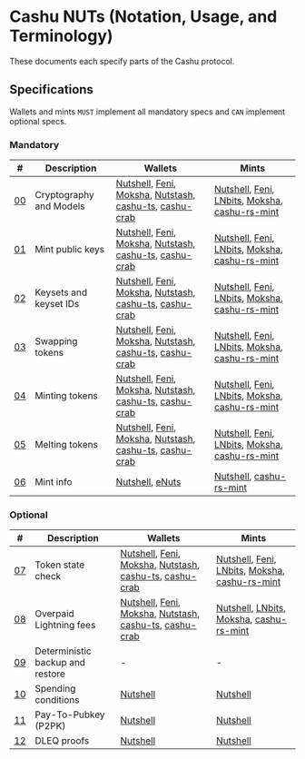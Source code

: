 # Cashu NUTs (Notation, Usage, and Terminology)

These documents each specify parts of the Cashu protocol.

## Specifications
Wallets and mints `MUST` implement all mandatory specs and `CAN` implement optional specs.

### Mandatory
| # | Description | Wallets | Mints |
|--- | --- | --- | --- |
| [00][00] | Cryptography and Models | [Nutshell][py], [Feni][feni], [Moksha][cashume], [Nutstash][ns], [cashu-ts][ts], [cashu-crab][cashu-crab] | [Nutshell][py], [Feni][feni], [LNbits], [Moksha][moksha], [cashu-rs-mint][cashu-rs-mint]
| [01][01] | Mint public keys | [Nutshell][py], [Feni][feni], [Moksha][cashume], [Nutstash][ns], [cashu-ts][ts], [cashu-crab][cashu-crab] | [Nutshell][py], [Feni][feni], [LNbits], [Moksha][moksha], [cashu-rs-mint][cashu-rs-mint]
| [02][02] | Keysets and keyset IDs | [Nutshell][py], [Feni][feni], [Moksha][cashume], [Nutstash][ns], [cashu-ts][ts], [cashu-crab][cashu-crab] | [Nutshell][py], [Feni][feni], [LNbits], [Moksha][moksha], [cashu-rs-mint][cashu-rs-mint]
| [03][03] | Swapping tokens | [Nutshell][py], [Feni][feni], [Moksha][cashume], [Nutstash][ns], [cashu-ts][ts], [cashu-crab][cashu-crab] | [Nutshell][py], [Feni][feni], [LNbits], [Moksha][moksha], [cashu-rs-mint][cashu-rs-mint]
| [04][04] | Minting tokens | [Nutshell][py], [Feni][feni], [Moksha][cashume], [Nutstash][ns], [cashu-ts][ts], [cashu-crab][cashu-crab] | [Nutshell][py], [Feni][feni], [LNbits], [Moksha][moksha], [cashu-rs-mint][cashu-rs-mint]
| [05][05] | Melting tokens | [Nutshell][py], [Feni][feni], [Moksha][cashume], [Nutstash][ns], [cashu-ts][ts], [cashu-crab][cashu-crab] | [Nutshell][py], [Feni][feni], [LNbits], [Moksha][moksha], [cashu-rs-mint][cashu-rs-mint]
| [06][06] | Mint info | [Nutshell][py], [eNuts][enuts] | [Nutshell][py], [cashu-rs-mint][cashu-rs-mint]

### Optional
| # | Description | Wallets | Mints
|--- | --- | --- | --- |
| [07][07] | Token state check | [Nutshell][py], [Feni][feni], [Moksha][cashume], [Nutstash][ns], [cashu-ts][ts], [cashu-crab][cashu-crab] | [Nutshell][py], [Feni][feni], [LNbits], [Moksha][moksha], [cashu-rs-mint][cashu-rs-mint]
| [08][08] | Overpaid Lightning fees | [Nutshell][py], [Feni][feni], [Moksha][cashume], [Nutstash][ns], [cashu-ts][ts], [cashu-crab][cashu-crab] | [Nutshell][py], [LNbits], [Moksha][moksha], [cashu-rs-mint][cashu-rs-mint]
| [09][09] | Deterministic backup and restore | - | -
| [10][10] | Spending conditions | [Nutshell][py] | [Nutshell][py]
| [11][11] | Pay-To-Pubkey (P2PK) | [Nutshell][py] | [Nutshell][py]
| [12][12] | DLEQ proofs | [Nutshell][py] | [Nutshell][py]

[py]: https://github.com/cashubtc/cashu
[feni]: https://github.com/cashubtc/cashu-feni
[lnbits]: https://github.com/lnbits/cashu
[cashume]: https://cashu.me
[ns]: https://nutstash.app/
[ts]: https://github.com/cashubtc/cashu-ts
[enuts]: https://github.com/cashubtc/eNuts
[moksha]: https://github.com/ngutech21/moksha
[cashu-crab]: https://github.com/thesimplekid/cashu-crab
[cashu-rs-mint]: https://github.com/thesimplekid/cashu-rs-mint

[00]: 00.md
[01]: 01.md
[02]: 02.md
[03]: 03.md
[04]: 04.md
[05]: 05.md
[06]: 06.md
[07]: 07.md
[08]: 08.md
[09]: 09.md
[10]: 10.md
[11]: 11.md
[12]: 12.md
